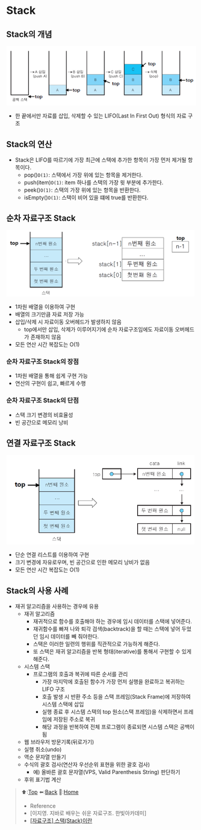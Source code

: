 # Stack
## Stack의 개념

  ![Stack의 구조](https://github.com/Minho979/CS_Study/blob/main/contents/images/Stack.png)

  - 한 끝에서만 자료를 삽입, 삭제할 수 있는 LIFO(Last In First Out) 형식의 자료 구조

## Stack의 연산
  - Stack은 LIFO를 따르기에 가장 최근에 스택에 추가한 항목이 가장 먼저 제거될 항목이다.
    - pop()`O(1)`: 스택에서 가장 위에 있는 항목을 제거한다.
    - push(item)`O(1)`: item 하나를 스택의 가장 윗 부분에 추가한다.
    - peek()`O(1)`: 스택의 가장 위에 있는 항목을 반환한다.
    - isEmpty()`O(1)`: 스택이 비어 있을 떄에 true를 반환한다.

## 순차 자료구조 Stack

  <img src="https://github.com/Minho979/CS_Study/blob/main/contents/images/LinearStack.png" width="500">

  - 1차원 배열을 이용하여 구현
  - 배열의 크기만큼 자료 저장 가능
  - 삽입/삭제 시 자료이동 오버헤드가 발생하지 않음
    - top에서만 삽입, 삭제가 이루어지기에 순차 자료구조임에도 자료이동 오버헤드가 존재하지 않음
  - 모든 연산 시간 복잡도는 O(1)
### 순차 자료구조 Stack의 장점
  - 1차원 배열을 통해 쉽게 구현 가능
  - 연산의 구현이 쉽고, 빠르게 수행
### 순차 자료구조 Stack의 단점
  - 스택 크기 변경의 비효율성
  - 빈 공간으로 메모리 낭비

## 연결 자료구조 Stack

  <img src="https://github.com/Minho979/CS_Study/blob/main/contents/images/LinkedStack.png" width="500">

  - 단순 연결 리스트를 이용하여 구현
  - 크기 변경에 자유로우며, 빈 공간으로 인한 메모리 낭비가 없음
  - 모든 연산 시간 복잡도는 O(1)

## Stack의 사용 사례
  - 재귀 알고리즘을 사용하는 경우에 유용
    - 재귀 알고리즘
      - 재귀적으로 함수를 호출해야 하는 경우에 임시 데이터를 스택에 넣어준다.
      - 재귀함수를 빠져 나와 퇴각 검색(backtrack)을 할 때는 스택에 넣어 두었던 임시 데이터를 빼 줘야한다.
      - 스택은 이러한 일련의 행위를 직관적으로 가능하게 해준다.
      - 또 스택은 재귀 알고리즘을 반복 형태(iterative)를 통해서 구현할 수 있게 해준다.
    - 시스템 스택
      - 프로그램의 호출과 복귀에 따른 순서를 관리
        - 가장 마지막에 호출된 함수가 가장 먼저 실행을 완료하고 복귀하는 LIFO 구조
        - 호출 발생 시 반환 주소 등을 스택 프레임(Stack Frame)에 저장하여 시스템 스택에 삽입
        - 실행 종료 후 시스템 스택의 top 원소(스택 프레임)을 삭제하면서 프레임에 저장된 주소로 복귀
        - 해당 과정을 반복하여 전체 프로그램이 종료되면 시스템 스택은 공백이 됨
    - 웹 브라우저 방문기록(뒤로가기)
    - 실행 취소(undo)
    - 역순 문자열 만들기
    - 수식의 괄호 검사(연산자 우선순위 표현을 위한 괄호 검사)
      - 예) 올바른 괄호 문자열(VPS, Valid Parenthesis String) 판단하기
    - 후위 표기법 계산

> ⬆️:[Top](#Stack)
> ⬅️:[Back](https://github.com/Minho979/CS_Study/blob/main/README.md#-Data-Structure)
> 💁:[Home](https://github.com/Minho979/CS_Study/blob/main/README.md)
> - Reference
> - [이지영. 지바로 배우는 쉬운 자료구조. 한빛아카데미]
> - [[자료구조] 스택(Stack)이란](https://gmlwjd9405.github.io/2018/08/03/data-structure-stack.html)
